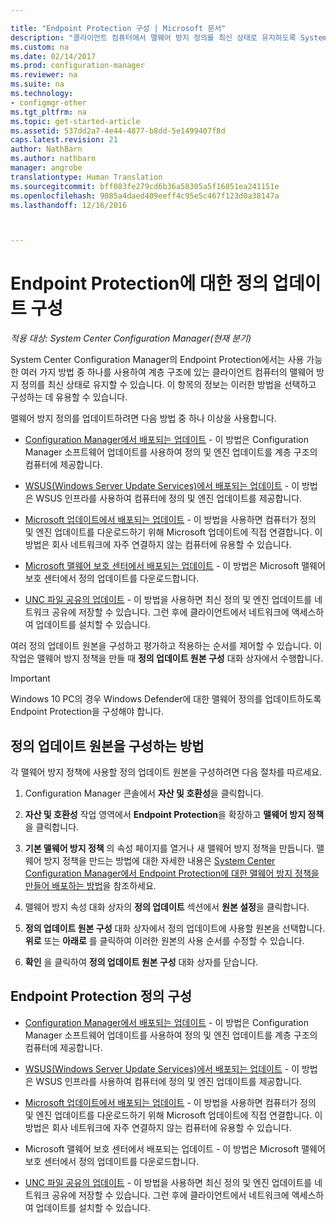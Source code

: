 ```yaml
---

title: "Endpoint Protection 구성 | Microsoft 문서"
description: "클라이언트 컴퓨터에서 맬웨어 방지 정의를 최신 상태로 유지하도록 System Center Configuration Manager에서 Endpoint protection의 방법을 선택하고 구성하는 방법을 알아봅니다."
ms.custom: na
ms.date: 02/14/2017
ms.prod: configuration-manager
ms.reviewer: na
ms.suite: na
ms.technology:
- configmgr-other
ms.tgt_pltfrm: na
ms.topic: get-started-article
ms.assetid: 537dd2a7-4e44-4877-b8dd-5e1499407f8d
caps.latest.revision: 21
author: NathBarn
ms.author: nathbarn
manager: angrobe
translationtype: Human Translation
ms.sourcegitcommit: bff083fe279cd6b36a58305a5f16051ea241151e
ms.openlocfilehash: 9085a4daed409eeff4c95e5c467f123d0a38147a
ms.lasthandoff: 12/16/2016



---
```


#  <a name="configure-definition-updates-for-endpoint-protection"></a>Endpoint Protection에 대한 정의 업데이트 구성  

*적용 대상: System Center Configuration Manager(현재 분기)*

 System Center Configuration Manager의 Endpoint Protection에서는 사용 가능한 여러 가지 방법 중 하나를 사용하여 계층 구조에 있는 클라이언트 컴퓨터의 맬웨어 방지 정의를 최신 상태로 유지할 수 있습니다. 이 항목의 정보는 이러한 방법을 선택하고 구성하는 데 유용할 수 있습니다.

 맬웨어 방지 정의를 업데이트하려면 다음 방법 중 하나 이상을 사용합니다.

-   [Configuration Manager에서 배포되는 업데이트](endpoint-definitions-configmgr.md) - 이 방법은 Configuration Manager 소프트웨어 업데이트를 사용하여 정의 및 엔진 업데이트를 계층 구조의 컴퓨터에 제공합니다.

-   [WSUS(Windows Server Update Services)에서 배포되는 업데이트](endpoint-definitions-wsus.md) - 이 방법은 WSUS 인프라를 사용하여 컴퓨터에 정의 및 엔진 업데이트를 제공합니다.

-   [Microsoft 업데이트에서 배포되는 업데이트](endpoint-definitions-microsoft-updates.md) - 이 방법을 사용하면 컴퓨터가 정의 및 엔진 업데이트를 다운로드하기 위해 Microsoft 업데이트에 직접 연결합니다. 이 방법은 회사 네트워크에 자주 연결하지 않는 컴퓨터에 유용할 수 있습니다.

-   [Microsoft 맬웨어 보호 센터에서 배포되는 업데이트](endpoint-definitions-protection-center.md) - 이 방법은 Microsoft 맬웨어 보호 센터에서 정의 업데이트를 다운로드합니다.

-   [UNC 파일 공유의 업데이트](endpoint-definitions-network.md) - 이 방법을 사용하면 최신 정의 및 엔진 업데이트를 네트워크 공유에 저장할 수 있습니다. 그런 후에 클라이언트에서 네트워크에 액세스하여 업데이트를 설치할 수 있습니다.

 여러 정의 업데이트 원본을 구성하고 평가하고 적용하는 순서를 제어할 수 있습니다. 이 작업은 맬웨어 방지 정책을 만들 때 **정의 업데이트 원본 구성** 대화 상자에서 수행합니다.

> [!IMPORTANT]
>  Windows 10 PC의 경우 Windows Defender에 대한 맬웨어 정의를 업데이트하도록 Endpoint Protection을 구성해야 합니다.

## <a name="how-to-configure-definition-update-sources"></a>정의 업데이트 원본을 구성하는 방법
 각 맬웨어 방지 정책에 사용할 정의 업데이트 원본을 구성하려면 다음 절차를 따르세요.

1.  Configuration Manager 콘솔에서 **자산 및 호환성**을 클릭합니다.

2.  **자산 및 호환성** 작업 영역에서 **Endpoint Protection**을 확장하고 **맬웨어 방지 정책**을 클릭합니다.

3.  **기본 맬웨어 방지 정책** 의 속성 페이지를 열거나 새 맬웨어 방지 정책을 만듭니다. 맬웨어 방지 정책을 만드는 방법에 대한 자세한 내용은 [System Center Configuration Manager에서 Endpoint Protection에 대한 맬웨어 방지 정책을 만들어 배포하는 방법](endpoint-antimalware-policies.md)을 참조하세요.

4.  맬웨어 방지 속성 대화 상자의 **정의 업데이트** 섹션에서 **원본 설정**을 클릭합니다.

5.  **정의 업데이트 원본 구성** 대화 상자에서 정의 업데이트에 사용할 원본을 선택합니다. **위로** 또는 **아래로** 를 클릭하여 이러한 원본의 사용 순서를 수정할 수 있습니다.

6.  **확인** 을 클릭하여 **정의 업데이트 원본 구성** 대화 상자를 닫습니다.

## <a name="configure-endpoint-protection-definitions"></a>Endpoint Protection 정의 구성

-   [Configuration Manager에서 배포되는 업데이트](endpoint-definitions-configmgr.md) - 이 방법은 Configuration Manager 소프트웨어 업데이트를 사용하여 정의 및 엔진 업데이트를 계층 구조의 컴퓨터에 제공합니다.

-   [WSUS(Windows Server Update Services)에서 배포되는 업데이트](endpoint-definitions-wsus.md) - 이 방법은 WSUS 인프라를 사용하여 컴퓨터에 정의 및 엔진 업데이트를 제공합니다.

-   [Microsoft 업데이트에서 배포되는 업데이트](endpoint-definitions-microsoft-updates.md) - 이 방법을 사용하면 컴퓨터가 정의 및 엔진 업데이트를 다운로드하기 위해 Microsoft 업데이트에 직접 연결합니다. 이 방법은 회사 네트워크에 자주 연결하지 않는 컴퓨터에 유용할 수 있습니다.

-   Microsoft 맬웨어 보호 센터에서 배포되는 업데이트 - 이 방법은 Microsoft 맬웨어 보호 센터에서 정의 업데이트를 다운로드합니다.

-   [UNC 파일 공유의 업데이트](endpoint-definitions-network.md) - 이 방법을 사용하면 최신 정의 및 엔진 업데이트를 네트워크 공유에 저장할 수 있습니다. 그런 후에 클라이언트에서 네트워크에 액세스하여 업데이트를 설치할 수 있습니다.

